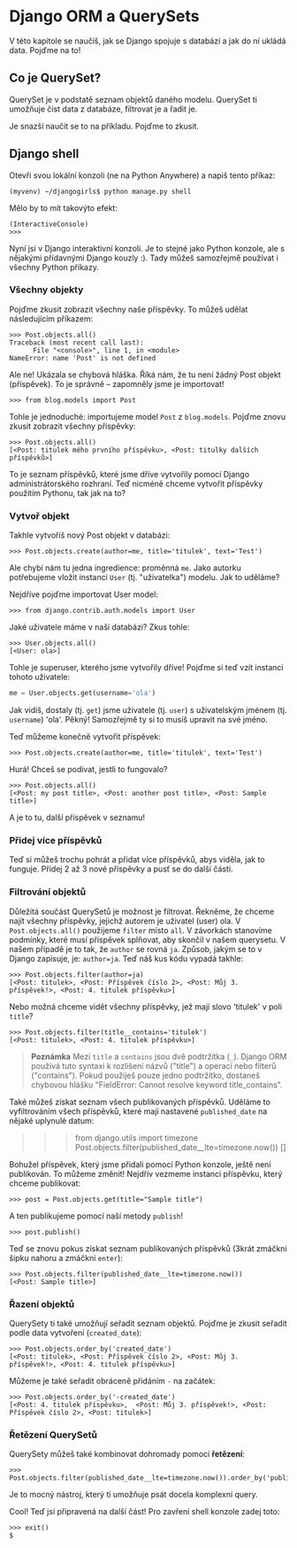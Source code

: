 # Django ORM a QuerySets

V této kapitole se naučíš, jak se Django spojuje s databází a jak do ní ukládá data. Pojďme na to!

## Co je QuerySet?

QuerySet je v podstatě seznam objektů daného modelu. QuerySet ti umožňuje číst data z databáze, filtrovat je a řadit je.

Je snazší naučit se to na příkladu. Pojďme to zkusit.

## Django shell

Otevři svou lokální konzoli (ne na Python Anywhere) a napiš tento příkaz:

```
(myvenv) ~/djangogirls$ python manage.py shell
```  

Mělo by to mít takovýto efekt:

```
(InteractiveConsole)
>>>
```  

Nyní jsi v Django interaktivní konzoli. Je to stejné jako Python konzole, ale s nějakými přídavnými Django kouzly :). Tady můžeš samozřejmě používat i všechny Python příkazy.

### Všechny objekty

Pojďme zkusit zobrazit všechny naše příspěvky. To můžeš udělat následujícím příkazem:

```
>>> Post.objects.all()
Traceback (most recent call last):
      File "<console>", line 1, in <module>
NameError: name 'Post' is not defined
```  

Ale ne! Ukázala se chybová hláška. Říká nám, že tu není žádný Post objekt (příspěvek). To je správně – zapomněly jsme je importovat!

```
>>> from blog.models import Post
```  

Tohle je jednoduché: importujeme model `Post` z `blog.models`. Pojďme znovu zkusit zobrazit všechny příspěvky:

```
>>> Post.objects.all()
[<Post: titulek mého prvního příspěvku>, <Post: titulky dalších příspěvků>]
```  

To je seznam příspěvků, které jsme dříve vytvořily pomocí Django administrátorského rozhraní. Teď nicméně chceme vytvořit příspěvky použitím Pythonu, tak jak na to?

### Vytvoř objekt

Takhle vytvoříš nový Post objekt v databázi:

```
>>> Post.objects.create(author=me, title='titulek', text='Test')
```  

Ale chybí nám tu jedna ingredience: proměnná `me`. Jako autorku potřebujeme vložit instanci `User` (tj. "uživatelka") modelu. Jak to uděláme?

Nejdříve pojďme importovat User model:

```
>>> from django.contrib.auth.models import User
```  

Jaké uživatele máme v naší databázi? Zkus tohle:

```
>>> User.objects.all()
[<User: ola>]
```  

Tohle je superuser, kterého jsme vytvořily dříve! Pojďme si teď vzít instanci tohoto uživatele:

```python
me = User.objects.get(username='ola')
```

Jak vidíš, dostaly (tj. `get`) jsme uživatele (tj. `user`) s uživatelským jménem (tj. `username`) 'ola'. Pěkný! Samozřejmě ty si to musíš upravit na své jméno.

Teď můžeme konečně vytvořit příspěvek:

```
>>> Post.objects.create(author=me, title='titulek', text='Test')
```  

Hurá! Chceš se podívat, jestli to fungovalo?

```
>>> Post.objects.all()
[<Post: my post title>, <Post: another post title>, <Post: Sample title>]
```  

A je to tu, další příspěvek v seznamu!

### Přidej více příspěvků

Teď si můžeš trochu pohrát a přidat více příspěvků, abys viděla, jak to funguje. Přidej 2 až 3 nové příspěvky a pusť se do další části.

### Filtrování objektů

Důležitá součást QuerySetů je možnost je filtrovat. Řekněme, že chceme najít všechny příspěvky, jejichž autorem je uživatel (user) ola. V `Post.objects.all()` použijeme `filter` místo `all`. V závorkách stanovíme podmínky, které musí příspěvek splňovat, aby skončil v našem querysetu. V našem případě je to tak, že `author` se rovná `ja`. Způsob, jakým se to v Django zapisuje, je: `author=ja`. Teď náš kus kódu vypadá takhle:

```
>>> Post.objects.filter(author=ja)
[<Post: titulek>, <Post: Příspěvek číslo 2>, <Post: Můj 3. příspěvek!>, <Post: 4. titulek příspěvku>]
```  

Nebo možná chceme vidět všechny příspěvky, jež mají slovo 'titulek' v poli `title`?

```
>>> Post.objects.filter(title__contains='titulek')
[<Post: titulek>, <Post: 4. titulek příspěvku>]
```  

> **Poznámka** Mezi `title` a `contains` jsou dvě podtržítka (`_`). Django ORM používá tuto syntaxi k rozlišení názvů ("title") a operací nebo filterů ("contains"). Pokud použiješ pouze jedno podtržítko, dostaneš chybovou hlášku "FieldError: Cannot resolve keyword title_contains".

Také můžeš získat seznam všech publikovaných příspěvků. Uděláme to vyfiltrováním všech příspěvků, které mají nastavené `published_date` na nějaké uplynulé datum:

> > > from django.utils import timezone Post.objects.filter(published_date__lte=timezone.now()) []

Bohužel příspěvek, který jsme přidali pomocí Python konzole, ještě není publikován. To můžeme změnit! Nejdřív vezmeme instanci příspěvku, který chceme publikovat:

```
>>> post = Post.objects.get(title="Sample title")
```  

A ten publikujeme pomocí naší metody `publish`!

```
>>> post.publish()
```  

Teď se znovu pokus získat seznam publikovaných příspěvků (3krát zmáčkni šipku nahoru a zmáčkni `enter`):

```
>>> Post.objects.filter(published_date__lte=timezone.now())
[<Post: Sample title>]
```  

### Řazení objektů

QuerySety ti také umožňují seřadit seznam objektů. Pojďme je zkusit seřadit podle data vytvoření (`created_date`):

```
>>> Post.objects.order_by('created_date')
[<Post: titulek>, <Post: Příspěvek číslo 2>, <Post: Můj 3. příspěvek!>, <Post: 4. titulek příspěvku>]
```  

Můžeme je také seřadit obráceně přidáním `-` na začátek:

```
>>> Post.objects.order_by('-created_date')
[<Post: 4. titulek příspěvku>,  <Post: Můj 3. příspěvek!>, <Post: Příspěvek číslo 2>, <Post: titulek>]
```  

### Řetězení QuerySetů

QuerySety můžeš také kombinovat dohromady pomocí **řetězení**:

```
>>> Post.objects.filter(published_date__lte=timezone.now()).order_by('published_date')
```  

Je to mocný nástroj, který ti umožňuje psát docela komplexní query.

Cool! Teď jsi připravená na další část! Pro zavření shell konzole zadej toto:

```
>>> exit()
$
```
